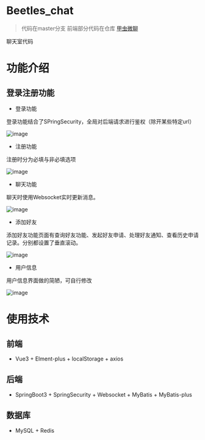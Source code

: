 # Beetles_chat
> 代码在master分支
> 前端部分代码在仓库 [甲虫微聊](https://github.com/MyJubilation/Beetles_Chatroom_front)

聊天室代码

# 功能介绍

## 登录注册功能

- 登录功能

登录功能结合了SPringSecurity，全局对后端请求进行鉴权（除开某些特定url）

![image](https://github.com/user-attachments/assets/2bbbb7ca-d9f8-4edb-9ae8-f6c5fc4cbe37)


- 注册功能

注册时分为必填与非必填选项

![image](https://github.com/user-attachments/assets/7d2d3ad9-e677-4088-9328-e2a1008e954f)


- 聊天功能

聊天时使用Websocket实时更新消息。

![image](https://github.com/user-attachments/assets/761c692a-10a3-408f-b52f-eb1d012d0b16)


- 添加好友

添加好友功能页面有查询好友功能、发起好友申请、处理好友通知、查看历史申请记录。分别都设置了垂直滚动。

![image](https://github.com/user-attachments/assets/8286d7d7-3b8c-423e-a9d1-1948d06d1127)


- 用户信息

用户信息界面做的简陋，可自行修改

![image](https://github.com/user-attachments/assets/6dd3cf5c-433b-4d3d-8175-52a83a748847)


# 使用技术
## 前端

- Vue3 + Elment-plus + localStorage + axios

## 后端

- SpringBoot3 + SpringSecurity + Websocket + MyBatis + MyBatis-plus

## 数据库

- MySQL + Redis
